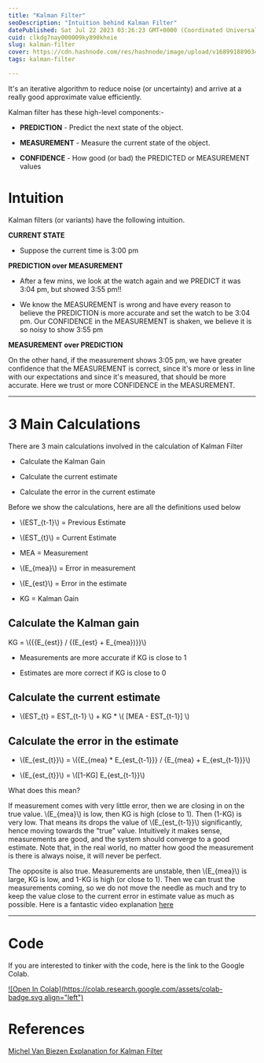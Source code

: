 ```yaml
---
title: "Kalman Filter"
seoDescription: "Intuition behind Kalman Filter"
datePublished: Sat Jul 22 2023 03:26:23 GMT+0000 (Coordinated Universal Time)
cuid: clkdg7nay000009ky890kheie
slug: kalman-filter
cover: https://cdn.hashnode.com/res/hashnode/image/upload/v1689918890340/f9b993bf-ae5e-4d14-8be8-94940fcb8433.png
tags: kalman-filter

---
```


It's an iterative algorithm to reduce noise (or uncertainty) and arrive at a really good approximate value efficiently.

Kalman filter has these high-level components:-

* **PREDICTION** - Predict the next state of the object.
    
* **MEASUREMENT** - Measure the current state of the object.
    
* **CONFIDENCE** - How good (or bad) the PREDICTED or MEASUREMENT values
    

# Intuition

Kalman filters (or variants) have the following intuition.

**CURRENT STATE**

* Suppose the current time is 3:00 pm
    

**PREDICTION over MEASUREMENT**

* After a few mins, we look at the watch again and we PREDICT it was 3:04 pm, but showed 3:55 pm!!
    
* We know the MEASUREMENT is wrong and have every reason to believe the PREDICTION is more accurate and set the watch to be 3:04 pm. Our CONFIDENCE in the MEASUREMENT is shaken, we believe it is so noisy to show 3:55 pm
    

**MEASUREMENT over PREDICTION**

On the other hand, if the measurement shows 3:05 pm, we have greater confidence that the MEASUREMENT is correct, since it's more or less in line with our expectations and since it's measured, that should be more accurate. Here we trust or more CONFIDENCE in the MEASUREMENT.

---

# 3 Main Calculations

There are 3 main calculations involved in the calculation of Kalman Filter

* Calculate the Kalman Gain
    
* Calculate the current estimate
    
* Calculate the error in the current estimate
    

Before we show the calculations, here are all the definitions used below

* \\(EST_{t-1}\\) = Previous Estimate
    
* \\(EST_{t}\\) = Current Estimate
    
* MEA = Measurement
    
* \\(E_{mea}\\) = Error in measurement
    
* \\(E_{est}\\) = Error in the estimate
    
* KG = Kalman Gain
    

## Calculate the Kalman gain

KG = \\({{E_{est}} / {(E_{est} + E_{mea})}}\\)

* Measurements are more accurate if KG is close to 1
    
* Estimates are more correct if KG is close to 0
    

## Calculate the current estimate

* \\(EST_{t} = EST_{t-1} \\) \+ KG \* \\( [MEA - EST_{t-1}] \\)
    

## Calculate the error in the estimate

* \\(E_{est_{t}}\\) = \\({E_{mea} * E_{est_{t-1}}} / {E_{mea} + E_{est_{t-1}}}\\)
    
* \\(E_{est_{t}}\\) = \\([1-KG] E_{est_{t-1}}\\)
    

What does this mean?

If measurement comes with very little error, then we are closing in on the true value. \\(E_{mea}\\) is low, then KG is high (close to 1). Then (1-KG) is very low. That means its drops the value of \\(E_{est_{t-1}}\\) significantly, hence moving towards the "true" value. Intuitively it makes sense, measurements are good, and the system should converge to a good estimate. Note that, in the real world, no matter how good the measurement is there is always noise, it will never be perfect.

The opposite is also true. Measurements are unstable, then \\(E_{mea}\\) is large, KG is low, and 1-KG is high (or close to 1). Then we can trust the measurements coming, so we do not move the needle as much and try to keep the value close to the current error in estimate value as much as possible. Here is a fantastic video explanation [here](https://www.youtube.com/watch?v=X9cC0o9viTo&list=PLX2gX-ftPVXU3oUFNATxGXY90AULiqnWT&index=4)

---

# Code

If you are interested to tinker with the code, here is the link to the Google Colab.

[![Open In Colab](https://colab.research.google.com/assets/colab-badge.svg align="left")](https://colab.research.google.com/drive/1B57ZdTiCcen3ay45pACVLCArkZK6Cc51?usp=sharing)

# **References**

[Michel Van Biezen Explanation for Kalman Filter](https://www.youtube.com/watch?v=PZrFFg5_Sd0&list=PLX2gX-ftPVXU3oUFNATxGXY90AULiqnWT&index=5)